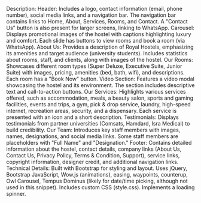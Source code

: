 Description:
Header:
Includes a logo, contact information (email, phone number), social media links, and a navigation bar.
The navigation bar contains links to Home, About, Services, Rooms, and Contact. A "Contact Us" button is also present for larger screens, linking to WhatsApp.
Carousel:
Displays promotional images of the hostel with captions highlighting luxury and comfort. Each slide has buttons to view rooms and book a room (via WhatsApp).
About Us:
Provides a description of Royal Hostels, emphasizing its amenities and target audience (university students).
Includes statistics about rooms, staff, and clients, along with images of the hostel.
Our Rooms:
Showcases different room types (Super Deluxe, Executive Suite, Junior Suite) with images, pricing, amenities (bed, bath, wifi), and descriptions. Each room has a "Book Now" button.
Video Section:
Features a video modal showcasing the hostel and its environment. The section includes descriptive text and call-to-action buttons.
Our Services:
Highlights various services offered, such as accommodation, meals, a beauty salon, sports and gaming facilities, events and trips, a gym, pick & drop service, laundry, high-speed internet, recreation areas, security, and a dispensary. Each service is presented with an icon and a short description.
Testimonials:
Displays testimonials from partner universities (Comsats, Hamdard, Isra Medical) to build credibility.
Our Team:
Introduces key staff members with images, names, designations, and social media links. Some staff members are placeholders with "Full Name" and "Designation."
Footer:
Contains detailed information about the hostel, contact details, company links (About Us, Contact Us, Privacy Policy, Terms & Condition, Support), service links, copyright information, designer credit, and additional navigation links.
Technical Details:
Built with Bootstrap for styling and layout.
Uses jQuery, Bootstrap JavaScript, Wow.js (animations), easing, waypoints, counterup, Owl Carousel, Tempus Dominus (likely for date/time picking, although not used in this snippet).
Includes custom CSS (style.css).
Implements a loading spinner.
